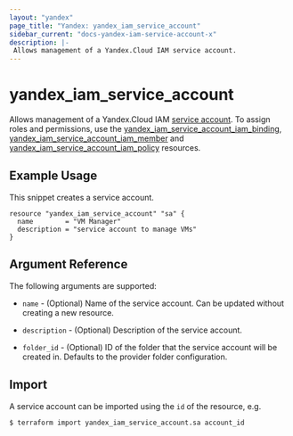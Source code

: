 ```yaml
---
layout: "yandex"
page_title: "Yandex: yandex_iam_service_account"
sidebar_current: "docs-yandex-iam-service-account-x"
description: |-
 Allows management of a Yandex.Cloud IAM service account.
---
```


# yandex\_iam\_service\_account

Allows management of a Yandex.Cloud IAM [service account](https://cloud.yandex.com/docs/iam/concepts/users/service-accounts).
To assign roles and permissions, use the [yandex_iam_service_account_iam_binding](iam_service_account_iam_binding.html), 
[yandex_iam_service_account_iam_member](iam_service_account_iam_member.html) and 
[yandex_iam_service_account_iam_policy](iam_service_account_iam_policy.html) resources.

## Example Usage

This snippet creates a service account.

```hcl
resource "yandex_iam_service_account" "sa" {
  name        = "VM Manager"
  description = "service account to manage VMs"
}
```

## Argument Reference

The following arguments are supported:

* `name` - (Optional) Name of the service account.
    Can be updated without creating a new resource.

* `description` - (Optional) Description of the service account.

* `folder_id` - (Optional) ID of the folder that the service account will be created in.
    Defaults to the provider folder configuration.

## Import

A service account can be imported using the `id` of the resource, e.g.

```
$ terraform import yandex_iam_service_account.sa account_id
```
